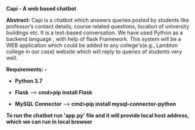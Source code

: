 **Capi - A web based chatbot**


**Abstract:** Capi is a chatbot which answers queries posted by students like professor’s contact details, course related questions, location of university buildings etc. It is a text-based conversation. We have used Python as a backend language , with help of flask Framework. This system will be a WEB application which could be added to any college's(e.g., Lambton college in our case) website which will reply to queries of students very well.

**Requirements: -**

- **Python 3.7**

 
- **Flask** --> **cmd>pip install Flask**

 
- **MySQL Connector** --> **cmd>pip install mysql-connector-python**


**To run the chatbot run 'app.py' file and it will provide local host address, which we can run in local browser**
